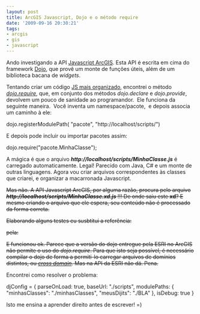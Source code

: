 ```yaml
---
layout: post
title: ArcGIS Javascript, Dojo e o método require
date: '2009-09-16 20:30:21'
tags:
- arcgis
- gis
- javascript
---
```



Ando investigando a API [Javascript ArcGIS](http://resources.esri.com/arcgisserver/index.cfm?fa=JSAPIs). Esta API é escrita em cima do framework [Dojo](http://dojotoolkit.org/), que provê um monte de funções úteis, além de um biblioteca bacana de *widgets*.

Tentando criar um código [JS mais organizado](http://en.wikipedia.org/wiki/Mission:_Impossible), encontrei o método [*dojo.require*](http://docs.dojocampus.org/dojo/require), que, em conjunto dos métodos *dojo.declare* e *dojo.provide*, devolvem um pouco de sanidade ao programandor.  Ele funciona da seguinte maneira.  Você inventa um namespace/pacote,  e depois associa um caminho à ele:

dojo.registerModulePath( "pacote", "http://localhost/scripts/")

E depois pode incluir ou importar pacotes assim:

dojo.require("pacote.MinhaClasse");

A mágica é que o arquivo ***http://localhost/scripts/MinhaClasse.js*** é carregado automaticamente. Legal! Parecido com Java, C# e um monte de outras linguagens. Agora vou criar arquivos correspondentes às classes que criarei, e organizar a macarronada Javascript.

<span style="text-decoration: line-through;">Mas não. A API Javascript ArcGIS, por alguma razão, procura pelo arquivo ***http://localhost/scripts/MinhaClasse.xd.js*** !!! De onde saiu este **xd**? E mesmo criando o arquivo que ele espera, seu conteúdo não é processado da forma correta.</span>

<span style="text-decoration: line-through;">Elaborando alguns testes eu susbtitui a referência:</span>

> <span style="text-decoration: line-through;"><script src="”http://serverapi.arcgisonline.com/jsapi/arcgis/?v=1.4″" type="”text/javascript”"></script></span>

<span style="text-decoration: line-through;">pela:</span>

> <span style="text-decoration: line-through;"><script src="”http://dojotoolkit.org/sites/all/modules/dojo/dtk_build/dojo/dojo.js”" type="”text/javascript”"></script></span>

<span style="text-decoration: line-through;">E funcionou ok. Parece que a versão do dojo entregue pela ESRI no ArcGIS não permite o uso do *dojo.require*. Para que isto seja possível, é necessário compilar o dojo de forma a permiti-lo carregar arquivos de domínios distintos, ou [*cross domain*](http://www.dojotoolkit.org/node/17). Mas na API da ESRI não dá. Pena.</span>

Encontrei como resolver o problema:

 djConfig = { parseOnLoad: true, baseUrl: "./scripts", modulePaths: { "minhasClasses": "./minhasClasses", "meusDijits": "./BLA" }, isDebug: true }

Isto me ensina a aprender direito antes de escrever! =)


